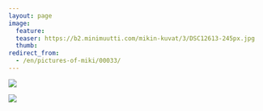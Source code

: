 ```yaml
---
layout: page
image:
  feature:
  teaser: https://b2.minimuutti.com/mikin-kuvat/3/DSC12613-245px.jpg
  thumb:
redirect_from:
  - /en/pictures-of-miki/00033/
---
```


![](https://b2.minimuutti.com/mikin-kuvat/3/DSC12608-800px.jpg)

![](https://b2.minimuutti.com/mikin-kuvat/3/DSC12613-800px.jpg)
